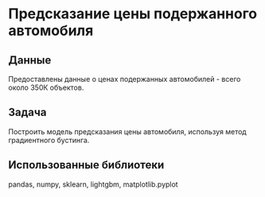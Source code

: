 # Предсказание цены подержанного автомобиля
## Данные
Предоставлены данные о ценах подержанных автомобилей - всего около 350К объектов.
## Задача
Построить модель предсказания цены автомобиля, используя метод градиентного бустинга.
## Использованные библиотеки
pandas, numpy, sklearn, lightgbm, matplotlib.pyplot
